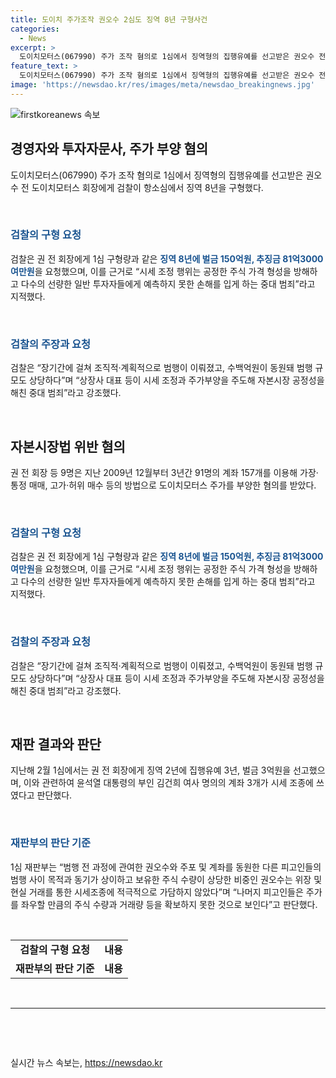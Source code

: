 ```yaml
---
title: 도이치 주가조작 권오수 2심도 징역 8년 구형사건
categories:
  - News
excerpt: >
  도이치모터스(067990) 주가 조작 혐의로 1심에서 징역형의 집행유예를 선고받은 권오수 전 도이치모터스 회장에게 검찰이 항소심에서 징역 8년을 구형했다. 검찰은 권 전 회장과 투자자문사 등이 주가를 조작한 것으로 밝혀, 유죄 판결을 요구하며 이를 중대 범죄로 규정했다. 이와 관련해 검찰은 다른 피고인들에게도 1심과 같은 구형량을 내려달라고 요청했다. 1심 재판부는 실패한 시세조종으로 평가하며 양형에 고려했다.
feature_text: >
  도이치모터스(067990) 주가 조작 혐의로 1심에서 징역형의 집행유예를 선고받은 권오수 전 도이치모터스 회장에게 검찰이 항소심에서 징역 8년을 구형했다. 검찰은 권 전 회장과 투자자문사 등이 주가를 조작한 것으로 밝혀, 유죄 판결을 요구하며 이를 중대 범죄로 규정했다. 이와 관련해 검찰은 다른 피고인들에게도 1심과 같은 구형량을 내려달라고 요청했다. 1심 재판부는 실패한 시세조종으로 평가하며 양형에 고려했다.
image: 'https://newsdao.kr/res/images/meta/newsdao_breakingnews.jpg'
---
```


<p><img src="https://newsdao.kr/res/images/meta/newsdao_breakingnews.jpg" alt="firstkoreanews 속보" /></p>

<h2 data-ke-size="size26">경영자와 투자자문사, 주가 부양 혐의</h2>

<p data-ke-size="size16">도이치모터스(067990) 주가 조작 혐의로 1심에서 징역형의 집행유예를 선고받은 권오수 전 도이치모터스 회장에게 검찰이 항소심에서 징역 8년을 구형했다.</p>

<p>​</p>

<h3><b><span style="color: #1a5490;">검찰의 구형 요청</span></b></h3>

<p data-ke-size="size16">검찰은 권 전 회장에게 1심 구형량과 같은 <b><span style="color: #1a5490;">징역 8년에 벌금 150억원, 추징금 81억3000여만원</span></b>을 요청했으며, 이를 근거로 “시세 조정 행위는 공정한 주식 가격 형성을 방해하고 다수의 선량한 일반 투자자들에게 예측하지 못한 손해를 입게 하는 중대 범죄”라고 지적했다.</p>

<p>​</p>

<h3><b><span style="color: #1a5490;">검찰의 주장과 요청</span></b></h3>

<p data-ke-size="size16">검찰은 “장기간에 걸쳐 조직적·계획적으로 범행이 이뤄졌고, 수백억원이 동원돼 범행 규모도 상당하다”며 “상장사 대표 등이 시세 조정과 주가부양을 주도해 자본시장 공정성을 해친 중대 범죄”라고 강조했다.</p>

<p>​</p>

<h2 data-ke-size="size26">자본시장법 위반 혐의</h2>

<p data-ke-size="size16">권 전 회장 등 9명은 지난 2009년 12월부터 3년간 91명의 계좌 157개를 이용해 가장·통정 매매, 고가·허위 매수 등의 방법으로 도이치모터스 주가를 부양한 혐의를 받았다.</p>

<p>​</p>

<h3><b><span style="color: #1a5490;">검찰의 구형 요청</span></b></h3>

<p data-ke-size="size16">검찰은 권 전 회장에게 1심 구형량과 같은 <b><span style="color: #1a5490;">징역 8년에 벌금 150억원, 추징금 81억3000여만원</span></b>을 요청했으며, 이를 근거로 “시세 조정 행위는 공정한 주식 가격 형성을 방해하고 다수의 선량한 일반 투자자들에게 예측하지 못한 손해를 입게 하는 중대 범죄”라고 지적했다.</p>

<p>​</p>

<h3><b><span style="color: #1a5490;">검찰의 주장과 요청</span></b></h3>

<p data-ke-size="size16">검찰은 “장기간에 걸쳐 조직적·계획적으로 범행이 이뤄졌고, 수백억원이 동원돼 범행 규모도 상당하다”며 “상장사 대표 등이 시세 조정과 주가부양을 주도해 자본시장 공정성을 해친 중대 범죄”라고 강조했다.</p>

<p>​</p>

<h2 data-ke-size="size26">재판 결과와 판단</h2>

<p data-ke-size="size16">지난해 2월 1심에서는 권 전 회장에게 징역 2년에 집행유예 3년, 벌금 3억원을 선고했으며, 이와 관련하여 윤석열 대통령의 부인 김건희 여사 명의의 계좌 3개가 시세 조종에 쓰였다고 판단했다.</p>

<p>​</p>

<h3><b><span style="color: #1a5490;">재판부의 판단 기준</span></b></h3>

<p data-ke-size="size16">1심 재판부는 “범행 전 과정에 관여한 권오수와 주포 및 계좌를 동원한 다른 피고인들의 범행 사이 목적과 동기가 상이하고 보유한 주식 수량이 상당한 비중인 권오수는 위장 및 현실 거래를 통한 시세조종에 적극적으로 가담하지 않았다”며 “나머지 피고인들은 주가를 좌우할 만큼의 주식 수량과 거래량 등을 확보하지 못한 것으로 보인다”고 판단했다.</p>

<p>​</p>

<table>
  <tr>
    <td style="text-align: center; height: 17px;"><b>검찰의 구형 요청</b></td>
    <td style="text-align: center; height: 17px;"><b>내용</b></td>
  </tr>
  <tr>
    <td style="text-align: center; height: 17px;"><b>재판부의 판단 기준</b></td>
    <td style="text-align: center; height: 17px;"><b>내용</b></td>
  </tr>
</table>

<p>​
<hr>
​</p>

<p data-ke-size="size16">&nbsp;</p>
실시간 뉴스 속보는, <a href="https://newsdao.kr" rel="dofollow">https://newsdao.kr</a>


